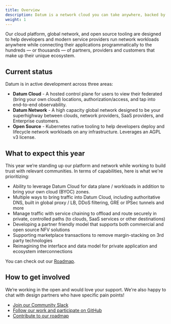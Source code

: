 ```yaml
---
title: Overview
description: Datum is a network cloud you can take anywhere, backed by open source.
weight: 1
---
```


Our cloud platform, global network, and open source tooling are designed to help developers and modern service providers run network workloads anywhere while connecting their applications programmatically to the hundreds — or thousands — of partners, providers and customers that make up their unique ecosystem.

## Current status

Datum is in active development across three areas:

- **Datum Cloud** - A hosted control plane for users to view their federated (bring your own cloud) locations, authorization/access, and tap into end-to-end observability.
- **Datum Network** - A high capacity global network designed to be your superhighway between clouds, network providers, SaaS providers, and Enterprise customers.
- **Open Source** - Kubernetes native tooling to help developers deploy and lifecycle network workloads on any infrastructure. Leverages an AGPL v3 license.

## What to expect this year

This year we’re standing up our platform and network while working to build trust with relevant communities. In terms of capabilities, here is what we're prioritizing:

- Ability to leverage Datum Cloud for data plane / workloads in addition to bring your own cloud (BYOC) zones.
- Multiple ways to bring traffic into Datum Cloud, including authoritative DNS, built in global proxy / LB, DDoS filtering, GRE or IPSec tunnels and more
- Manage traffic with service chaining to offload and route securely in private, controlled paths (to clouds, SaaS services or other destinations)
- Developing a partner friendly model that supports both commercial and open source NFV solutions
- Supporting marketplace transactions to remove margin-stacking on 3rd party technologies
- Reimagining the interface and data model for private application and ecosystem interconnections

You can check out our [Roadmap](/docs/roadmap).

## How to get involved

We’re working in the open and would love your support. We're also happy to chat with design partners who have specific pain points!

- [Join our Community Slack](https://slack.datum.net/)
- [Follow our work and participate on GitHub](https://github.com/datum-cloud)
- [Contribute to our roadmap](https://feedback.datum.net/)
